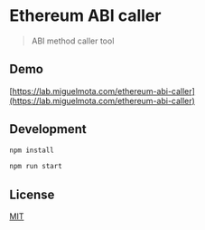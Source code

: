 # Ethereum ABI caller

> ABI method caller tool

## Demo

[https://lab.miguelmota.com/ethereum-abi-caller](https://lab.miguelmota.com/ethereum-abi-caller)

## Development

```bash
npm install
```

```bash
npm run start
```

## License

[MIT](LICENSE)
